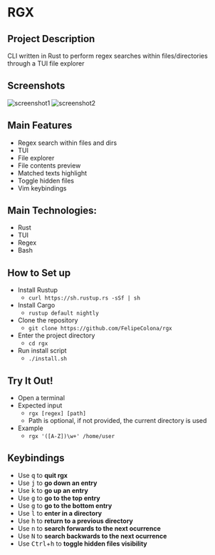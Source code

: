 # RGX

## Project Description
CLI written in Rust to perform regex searches within files/directories through a TUI file explorer

## Screenshots
![screenshot1](https://github.com/FelipeColona/rgx/blob/main/rgx-screenshot-1.png?raw=true)
![screenshot2](https://github.com/FelipeColona/rgx/blob/main/rgx-screenshot-2.png?raw=true)

## Main Features
- Regex search within files and dirs
- TUI
- File explorer 
- File contents preview
- Matched texts highlight
- Toggle hidden files
- Vim keybindings

## Main Technologies:
- Rust
- TUI
- Regex
- Bash

## How to Set up
- Install Rustup
    - ```curl https://sh.rustup.rs -sSf | sh```
- Install Cargo
    - ```rustup default nightly```
- Clone the repository  
    - ```git clone https://github.com/FelipeColona/rgx```
- Enter the project directory
    - ```cd rgx```
- Run install script
    - ```./install.sh```

## Try It Out!
- Open a terminal
- Expected input
    - ```rgx [regex] [path]```
    - Path is optional, if not provided, the current directory is used
- Example
    - ```rgx '([A-Z])\w+' /home/user```

## Keybindings
- Use <kbd>q</kbd> to **quit rgx**
- Use <kbd>j</kbd> to **go down an entry**
- Use <kbd>k</kbd> to **go up an entry**
- Use <kbd>g</kbd> to **go to the top entry**
- Use <kbd>g</kbd> to **go to the bottom entry**
- Use <kbd>l</kbd> to **enter in a directory**
- Use <kbd>h</kbd> to **return to a previous directory**
- Use <kbd>n</kbd> to **search forwards to the next ocurrence**
- Use <kbd>N</kbd> to **search backwards to the next ocurrence**
- Use <kbd>Ctrl</kbd>+<kbd>h</kbd> to **toggle hidden files visibility**